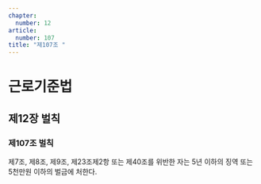 ```yaml
---
chapter:
  number: 12
article:
  number: 107
title: "제107조 "
---
```

# 근로기준법

## 제12장 벌칙

### 제107조 벌칙

제7조, 제8조, 제9조, 제23조제2항 또는 제40조를 위반한 자는 5년 이하의 징역 또는 5천만원 이하의 벌금에 처한다.
